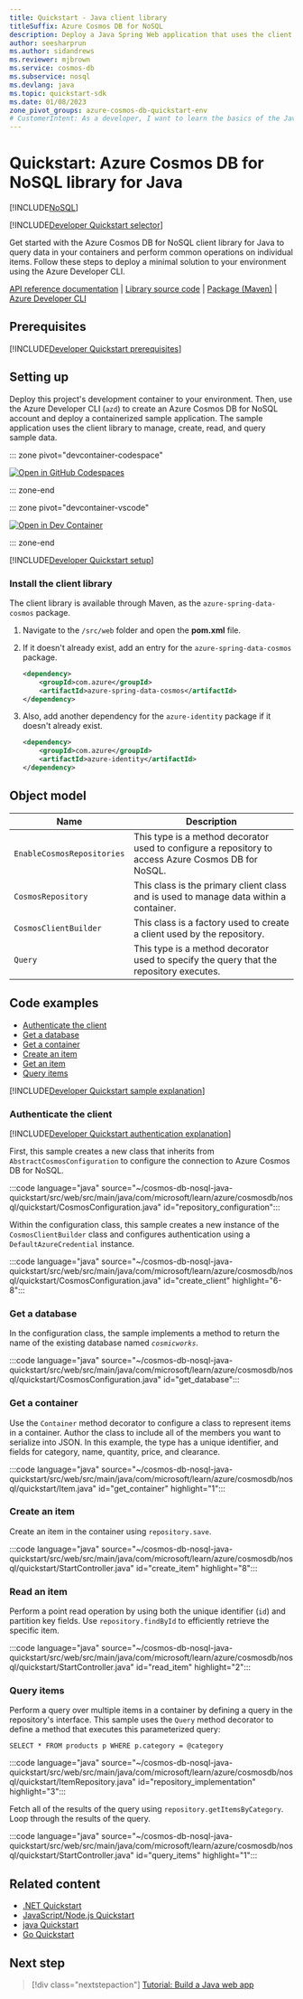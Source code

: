 ```yaml
---
title: Quickstart - Java client library
titleSuffix: Azure Cosmos DB for NoSQL
description: Deploy a Java Spring Web application that uses the client library to interact with Azure Cosmos DB for NoSQL data in this quickstart.
author: seesharprun
ms.author: sidandrews
ms.reviewer: mjbrown
ms.service: cosmos-db
ms.subservice: nosql
ms.devlang: java
ms.topic: quickstart-sdk
ms.date: 01/08/2023
zone_pivot_groups: azure-cosmos-db-quickstart-env
# CustomerIntent: As a developer, I want to learn the basics of the Java library so that I can build applications with Azure Cosmos DB for NoSQL.
---
```


# Quickstart: Azure Cosmos DB for NoSQL library for Java

[!INCLUDE[NoSQL](../includes/appliesto-nosql.md)]

[!INCLUDE[Developer Quickstart selector](includes/quickstart/dev-selector.md)]

Get started with the Azure Cosmos DB for NoSQL client library for Java to query data in your containers and perform common operations on individual items. Follow these steps to deploy a minimal solution to your environment using the Azure Developer CLI.

[API reference documentation](/java/api/overview/azure/cosmos-readme) | [Library source code](https://github.com/azure/azure-sdk-for-java/tree/main/sdk/cosmos/azure-cosmos) | [Package (Maven)](https://central.sonatype.com/artifact/com.azure/azure-cosmos) | [Azure Developer CLI](/azure/developer/azure-developer-cli/overview)

## Prerequisites

[!INCLUDE[Developer Quickstart prerequisites](includes/quickstart/dev-prereqs.md)]

## Setting up

Deploy this project's development container to your environment. Then, use the Azure Developer CLI (`azd`) to create an Azure Cosmos DB for NoSQL account and deploy a containerized sample application. The sample application uses the client library to manage, create, read, and query sample data.

::: zone pivot="devcontainer-codespace"

[![Open in GitHub Codespaces](https://img.shields.io/static/v1?style=for-the-badge&label=GitHub+Codespaces&message=Open&color=brightgreen&logo=github)](https://codespaces.new/azure-samples/cosmos-db-nosql-java-quickstart?template=false&quickstart=1&azure-portal=true)

::: zone-end

::: zone pivot="devcontainer-vscode"

[![Open in Dev Container](https://img.shields.io/static/v1?style=for-the-badge&label=Dev+Containers&message=Open&color=blue&logo=visualstudiocode)](https://vscode.dev/redirect?url=vscode://ms-vscode-remote.remote-containers/cloneInVolume?url=https://github.com/azure-samples/cosmos-db-nosql-java-quickstart)

::: zone-end

[!INCLUDE[Developer Quickstart setup](includes/quickstart/dev-setup.md)]

### Install the client library

The client library is available through Maven, as the `azure-spring-data-cosmos` package.

1. Navigate to the `/src/web` folder and open the **pom.xml** file.

1. If it doesn't already exist, add an entry for the `azure-spring-data-cosmos` package.

    ```xml
    <dependency>
        <groupId>com.azure</groupId>
        <artifactId>azure-spring-data-cosmos</artifactId>
    </dependency>
    ```

1. Also, add another dependency for the `azure-identity` package if it doesn't already exist.

    ```xml
    <dependency>
        <groupId>com.azure</groupId>
        <artifactId>azure-identity</artifactId>
    </dependency>
    ```

## Object model

| Name | Description |
| --- | --- |
| `EnableCosmosRepositories` | This type is a method decorator used to configure a repository to access Azure Cosmos DB for NoSQL. |
| `CosmosRepository` | This class is the primary client class and is used to manage data within a container. |
| `CosmosClientBuilder` | This class is a factory used to create a client used by the repository. |
| `Query` | This type is a method decorator used to specify the query that the repository executes. |

## Code examples

- [Authenticate the client](#authenticate-the-client)
- [Get a database](#get-a-database)
- [Get a container](#get-a-container)
- [Create an item](#create-an-item)
- [Get an item](#read-an-item)
- [Query items](#query-items)

[!INCLUDE[Developer Quickstart sample explanation](includes/quickstart/dev-sample-primer.md)]

### Authenticate the client

[!INCLUDE[Developer Quickstart authentication explanation](includes/quickstart/dev-auth-primer.md)]

First, this sample creates a new class that inherits from `AbstractCosmosConfiguration` to configure the connection to Azure Cosmos DB for NoSQL.

:::code language="java" source="~/cosmos-db-nosql-java-quickstart/src/web/src/main/java/com/microsoft/learn/azure/cosmosdb/nosql/quickstart/CosmosConfiguration.java" id="repository_configuration":::

Within the configuration class, this sample creates a new instance of the `CosmosClientBuilder` class and configures authentication using a `DefaultAzureCredential` instance.

:::code language="java" source="~/cosmos-db-nosql-java-quickstart/src/web/src/main/java/com/microsoft/learn/azure/cosmosdb/nosql/quickstart/CosmosConfiguration.java" id="create_client" highlight="6-8":::

### Get a database

In the configuration class, the sample implements a method to return the name of the existing database named *`cosmicworks`*.

:::code language="java" source="~/cosmos-db-nosql-java-quickstart/src/web/src/main/java/com/microsoft/learn/azure/cosmosdb/nosql/quickstart/CosmosConfiguration.java" id="get_database":::

### Get a container

Use the `Container` method decorator to configure a class to represent items in a container. Author the class to include all of the members you want to serialize into JSON. In this example, the type has a unique identifier, and fields for category, name, quantity, price, and clearance.

:::code language="java" source="~/cosmos-db-nosql-java-quickstart/src/web/src/main/java/com/microsoft/learn/azure/cosmosdb/nosql/quickstart/Item.java" id="get_container" highlight="1":::

### Create an item

Create an item in the container using `repository.save`.

:::code language="java" source="~/cosmos-db-nosql-java-quickstart/src/web/src/main/java/com/microsoft/learn/azure/cosmosdb/nosql/quickstart/StartController.java" id="create_item" highlight="8":::

### Read an item

Perform a point read operation by using both the unique identifier (`id`) and partition key fields. Use `repository.findById` to efficiently retrieve the specific item.

:::code language="java" source="~/cosmos-db-nosql-java-quickstart/src/web/src/main/java/com/microsoft/learn/azure/cosmosdb/nosql/quickstart/StartController.java" id="read_item" highlight="2":::

### Query items

Perform a query over multiple items in a container by defining a query in the repository's interface. This sample uses the `Query` method decorator to define a method that executes this parameterized query:

```nosql
SELECT * FROM products p WHERE p.category = @category
```

:::code language="java" source="~/cosmos-db-nosql-java-quickstart/src/web/src/main/java/com/microsoft/learn/azure/cosmosdb/nosql/quickstart/ItemRepository.java" id="repository_implementation" highlight="3":::

Fetch all of the results of the query using `repository.getItemsByCategory`. Loop through the results of the query.

:::code language="java" source="~/cosmos-db-nosql-java-quickstart/src/web/src/main/java/com/microsoft/learn/azure/cosmosdb/nosql/quickstart/StartController.java" id="query_items" highlight="1":::

## Related content

- [.NET Quickstart](quickstart-dotnet.md)
- [JavaScript/Node.js Quickstart](quickstart-nodejs.md)
- [java Quickstart](quickstart-java.md)
- [Go Quickstart](quickstart-go.md)

## Next step

> [!div class="nextstepaction"]
> [Tutorial: Build a Java web app](tutorial-java-web-app.md)
